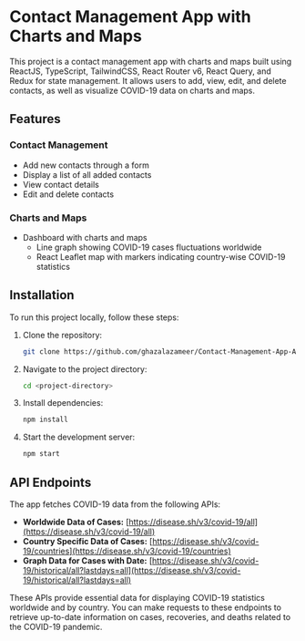 # Contact Management App with Charts and Maps

This project is a contact management app with charts and maps built using ReactJS, TypeScript, TailwindCSS, React Router v6, React Query, and Redux for state management. It allows users to add, view, edit, and delete contacts, as well as visualize COVID-19 data on charts and maps.

## Features

### Contact Management

- Add new contacts through a form
- Display a list of all added contacts
- View contact details
- Edit and delete contacts

### Charts and Maps

- Dashboard with charts and maps
  - Line graph showing COVID-19 cases fluctuations worldwide
  - React Leaflet map with markers indicating country-wise COVID-19 statistics

## Installation

To run this project locally, follow these steps:

1. Clone the repository:

   ```bash
   git clone https://github.com/ghazalazameer/Contact-Management-App-Assignment.git
   ```

2. Navigate to the project directory:

   ```bash
   cd <project-directory>
   ```

3. Install dependencies:

   ```bash
   npm install
   ```

4. Start the development server:

   ```bash
   npm start
   ```

## API Endpoints

The app fetches COVID-19 data from the following APIs:

- **Worldwide Data of Cases:** [https://disease.sh/v3/covid-19/all](https://disease.sh/v3/covid-19/all)
- **Country Specific Data of Cases:** [https://disease.sh/v3/covid-19/countries](https://disease.sh/v3/covid-19/countries)
- **Graph Data for Cases with Date:** [https://disease.sh/v3/covid-19/historical/all?lastdays=all](https://disease.sh/v3/covid-19/historical/all?lastdays=all)

These APIs provide essential data for displaying COVID-19 statistics worldwide and by country. You can make requests to these endpoints to retrieve up-to-date information on cases, recoveries, and deaths related to the COVID-19 pandemic.
